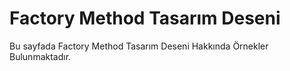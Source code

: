 # Factory Method Tasarım Deseni

Bu sayfada Factory Method Tasarım Deseni Hakkında Örnekler Bulunmaktadır.
